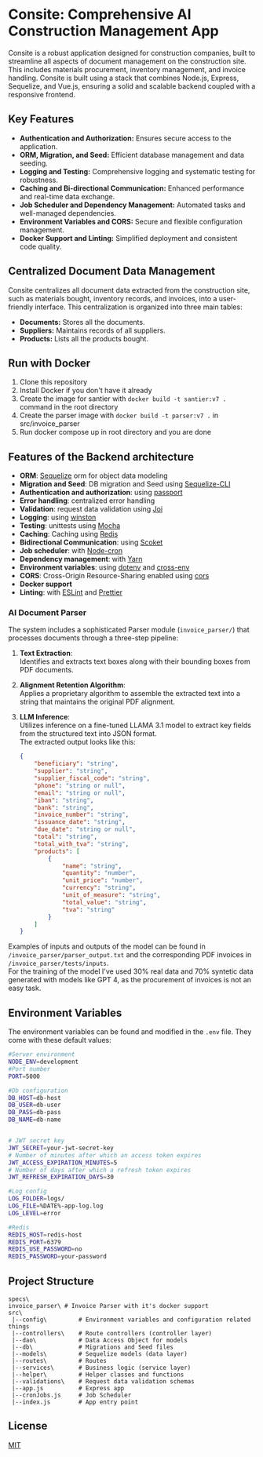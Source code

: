 # Consite: Comprehensive AI Construction Management App

Consite is a robust application designed for construction companies, built to streamline all aspects of document management on the construction site. This includes materials procurement, inventory management, and invoice handling. Consite is built using a stack that combines Node.js, Express, Sequelize, and Vue.js, ensuring a solid and scalable backend coupled with a responsive frontend.

## Key Features

- **Authentication and Authorization:** Ensures secure access to the application.
- **ORM, Migration, and Seed:** Efficient database management and data seeding.
- **Logging and Testing:** Comprehensive logging and systematic testing for robustness.
- **Caching and Bi-directional Communication:** Enhanced performance and real-time data exchange.
- **Job Scheduler and Dependency Management:** Automated tasks and well-managed dependencies.
- **Environment Variables and CORS:** Secure and flexible configuration management.
- **Docker Support and Linting:** Simplified deployment and consistent code quality.

## Centralized Document Data Management

Consite centralizes all document data extracted from the construction site, such as materials bought, inventory records, and invoices, into a user-friendly interface. This centralization is organized into three main tables:
- **Documents:** Stores all the documents.
- **Suppliers:** Maintains records of all suppliers.
- **Products:** Lists all the products bought.

## Run with Docker

1. Clone this repository
2. Install Docker if you don't have it already
3. Create the image for santier with `docker build -t santier:v7 .` command in the root directory
4. Create the parser image with `docker build -t parser:v7 .` in src/invoice_parser
5. Run docker compose up in root directory and you are done


## Features of the Backend architecture

- **ORM**: [Sequelize](https://sequelize.org/)  orm for object data modeling
- **Migration and Seed**: DB migration and Seed using [Sequelize-CLI](https://github.com/sequelize/cli) 
- **Authentication and authorization**: using [passport](http://www.passportjs.org)
- **Error handling**: centralized error handling
- **Validation**: request data validation using [Joi](https://github.com/hapijs/joi)
- **Logging**: using [winston](https://github.com/winstonjs/winston) 
- **Testing**: unittests using [Mocha](https://mochajs.org/)
- **Caching**: Caching using [Redis](https://redis.io/)
- **Bidirectional Communication**: using [Scoket](https://socket.io/)
- **Job scheduler**: with [Node-cron](https://www.npmjs.com/package/node-cron)
- **Dependency management**: with [Yarn](https://yarnpkg.com)
- **Environment variables**: using [dotenv](https://github.com/motdotla/dotenv) and [cross-env](https://github.com/kentcdodds/cross-env#readme)
- **CORS**: Cross-Origin Resource-Sharing enabled using [cors](https://github.com/expressjs/cors)
- **Docker support**
- **Linting**: with [ESLint](https://eslint.org) and [Prettier](https://prettier.io)

### AI Document Parser

The system includes a sophisticated Parser module (`invoice_parser/`) that processes documents through a three-step pipeline:

1. **Text Extraction**:  
   Identifies and extracts text boxes along with their bounding boxes from PDF documents.

2. **Alignment Retention Algorithm**:  
   Applies a proprietary algorithm to assemble the extracted text into a string that maintains the original PDF alignment.  

3. **LLM Inference**:  
   Utilizes inference on a fine-tuned LLAMA 3.1 model to extract key fields from the structured text into JSON format.  
   The extracted output looks like this:  

   ```json
   {
       "beneficiary": "string",
       "supplier": "string",
       "supplier_fiscal_code": "string",
       "phone": "string or null",
       "email": "string or null",
       "iban": "string",
       "bank": "string",
       "invoice_number": "string",
       "issuance_date": "string",
       "due_date": "string or null",
       "total": "string",
       "total_with_tva": "string",
       "products": [
           {
               "name": "string",
               "quantity": "number",
               "unit_price": "number",
               "currency": "string",
               "unit_of_measure": "string",
               "total_value": "string",
               "tva": "string"
           }
       ]
   }

Examples of inputs and outputs of the model can be found in `/invoice_parser/parser_output.txt` and the corresponding PDF invoices in `/invoice_parser/tests/inputs`.  
For the training of the model I've used 30% real data and 70% syntetic data generated with models like GPT 4, as the procurement of invoices is not an easy task.

## Environment Variables

The environment variables can be found and modified in the `.env` file. They come with these default values:

```bash
#Server environment
NODE_ENV=development
#Port number
PORT=5000

#Db configuration
DB_HOST=db-host
DB_USER=db-user
DB_PASS=db-pass
DB_NAME=db-name


# JWT secret key
JWT_SECRET=your-jwt-secret-key
# Number of minutes after which an access token expires
JWT_ACCESS_EXPIRATION_MINUTES=5
# Number of days after which a refresh token expires
JWT_REFRESH_EXPIRATION_DAYS=30

#Log config
LOG_FOLDER=logs/
LOG_FILE=%DATE%-app-log.log
LOG_LEVEL=error

#Redis
REDIS_HOST=redis-host
REDIS_PORT=6379
REDIS_USE_PASSWORD=no
REDIS_PASSWORD=your-password

```

## Project Structure

```
specs\
invoice_parser\ # Invoice Parser with it's docker support
src\
 |--config\         # Environment variables and configuration related things
 |--controllers\    # Route controllers (controller layer)
 |--dao\            # Data Access Object for models
 |--db\             # Migrations and Seed files
 |--models\         # Sequelize models (data layer)
 |--routes\         # Routes
 |--services\       # Business logic (service layer)
 |--helper\         # Helper classes and functions
 |--validations\    # Request data validation schemas
 |--app.js          # Express app
 |--cronJobs.js     # Job Scheduler
 |--index.js        # App entry point
```

## License

[MIT](LICENSE)
